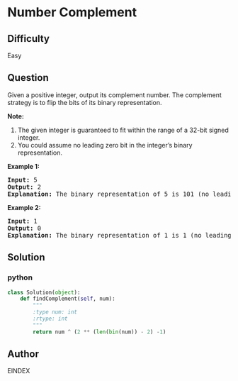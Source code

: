 # Number Complement

## Difficulty
Easy

## Question
<p>Given a positive integer, output its complement number. The complement strategy is to flip the bits of its binary representation.</p>

<p><b>Note:</b><br>
<ol>
<li>The given integer is guaranteed to fit within the range of a 32-bit signed integer.</li>
<li>You could assume no leading zero bit in the integer’s binary representation.</li>
</ol>
</p>

<p><b>Example 1:</b><br />
<pre>
<b>Input:</b> 5
<b>Output:</b> 2
<b>Explanation:</b> The binary representation of 5 is 101 (no leading zero bits), and its complement is 010. So you need to output 2.
</pre>
</p>

<p><b>Example 2:</b><br />
<pre>
<b>Input:</b> 1
<b>Output:</b> 0
<b>Explanation:</b> The binary representation of 1 is 1 (no leading zero bits), and its complement is 0. So you need to output 0.
</pre>
</p>

## Solution
### python
```python
class Solution(object):
    def findComplement(self, num):
        """
        :type num: int
        :rtype: int
        """
        return num ^ (2 ** (len(bin(num)) - 2) -1)

```

## Author
EINDEX